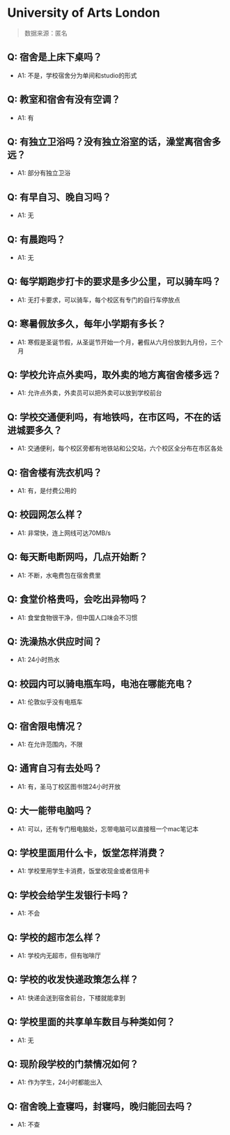 # University of Arts London

> 数据来源：匿名

## Q: 宿舍是上床下桌吗？

- A1: 不是，学校宿舍分为单间和studio的形式

## Q: 教室和宿舍有没有空调？

- A1: 有

## Q: 有独立卫浴吗？没有独立浴室的话，澡堂离宿舍多远？

- A1: 部分有独立卫浴

## Q: 有早自习、晚自习吗？

- A1: 无

## Q: 有晨跑吗？

- A1: 无

## Q: 每学期跑步打卡的要求是多少公里，可以骑车吗？

- A1: 无打卡要求，可以骑车，每个校区有专门的自行车停放点

## Q: 寒暑假放多久，每年小学期有多长？

- A1: 寒假是圣诞节假，从圣诞节开始一个月，暑假从六月份放到九月份，三个月

## Q: 学校允许点外卖吗，取外卖的地方离宿舍楼多远？

- A1: 允许点外卖，外卖员可以把外卖可以放到学校前台

## Q: 学校交通便利吗，有地铁吗，在市区吗，不在的话进城要多久？

- A1: 交通便利，每个校区旁都有地铁站和公交站，六个校区全分布在市区各处

## Q: 宿舍楼有洗衣机吗？

- A1: 有，是付费公用的

## Q: 校园网怎么样？

- A1: 非常快，连上网线可达70MB/s

## Q: 每天断电断网吗，几点开始断？

- A1: 不断，水电费包在宿舍费里

## Q: 食堂价格贵吗，会吃出异物吗？

- A1: 食堂食物很干净，但中国人口味会不习惯

## Q: 洗澡热水供应时间？

- A1: 24小时热水

## Q: 校园内可以骑电瓶车吗，电池在哪能充电？

- A1: 伦敦似乎没有电瓶车

## Q: 宿舍限电情况？

- A1: 在允许范围内，不限

## Q: 通宵自习有去处吗？

- A1: 有，圣马丁校区图书馆24小时开放

## Q: 大一能带电脑吗？

- A1: 可以，还有专门租电脑处，忘带电脑可以直接租一个mac笔记本

## Q: 学校里面用什么卡，饭堂怎样消费？

- A1: 学校里用学生卡消费，饭堂收现金或者信用卡

## Q: 学校会给学生发银行卡吗？

- A1: 不会

## Q: 学校的超市怎么样？

- A1: 学校内无超市，但有咖啡厅

## Q: 学校的收发快递政策怎么样？

- A1: 快递会送到宿舍前台，下楼就能拿到

## Q: 学校里面的共享单车数目与种类如何？

- A1: 无

## Q: 现阶段学校的门禁情况如何？

- A1: 作为学生，24小时都能出入

## Q: 宿舍晚上查寝吗，封寝吗，晚归能回去吗？

- A1: 不查

